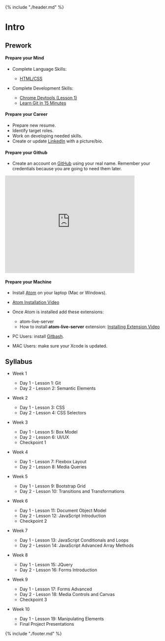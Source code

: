 {% include "./header.md" %}

# Intro

## Prework

#### Prepare your Mind

* Complete Language Skills:
  * [HTML/CSS](https://www.codeschool.com/learn/html-css)

* Complete Development Skills:
  * [Chrome Devtools \(Lesson 1\)](https://www.codeschool.com/courses/discover-devtools)
  * [Learn Git in 15 Minutes](https://try.github.io/levels/1/challenges/1)
  
#### Prepare your Career

* Prepare new resume.
* Identify target roles.
* Work on developing needed skills. 
* Create or update [LinkedIn](https://www.linkedin.com/) with a picture/bio.
  
#### Prepare your Github

* Create an account on [GitHub](http://www.github.com) using your real name. Remember your credentials because you are going to need them later.

<iframe width="420" height="315" src="https://www.youtube.com/embed/l5c2MXy7aOU" frameborder="0" allowfullscreen></iframe>

#### Prepare your Machine

* Install [Atom](http://atom.io/) on your laptop (Mac or Windows).
* [Atom Installation Video](https://youtu.be/8sIwQabXSM8)
* Once Atom is installed add these extensions:
  * atom-live-server
  * How to install **atom-live-server** extension: [Installing Extension Video](https://youtu.be/qeMMO7wkecs)
  
* PC Users: install [Gitbash](https://github.com/msysgit/msysgit/releases/).
* MAC Users: make sure your Xcode is updated.

## Syllabus

* Week 1

  * Day 1 - Lesson 1: Git
  * Day 2 - Lesson 2: Semantic Elements

* Week 2

  * Day 1 - Lesson 3: CSS
  * Day 2 - Lesson 4: CSS Selectors

* Week 3

  * Day 1 - Lesson 5: Box Model
  * Day 2 - Lesson 6: UI/UX
  * Checkpoint 1


* Week 4

  * Day 1 - Lesson 7: Flexbox Layout
  * Day 2 - Lesson 8: Media Queries

* Week 5

  * Day 1 -  Lesson 9: Bootstrap Grid
  * Day 2 - Lesson 10: Transitions and Transformations

* Week 6

  * Day 1 - Lesson 11: Document Object Model
  * Day 2 - Lesson 12: JavaScript Introduction
  * Checkpoint 2
  
* Week 7

  * Day 1 - Lesson 13: JavaScript Conditionals and Loops
  * Day 2 - Lesson 14: JavaScript Advanced Array Methods
  
* Week 8

  * Day 1 - Lesson 15: JQuery
  * Day 2 - Lesson 16: Forms Introduction

* Week 9

  * Day 1 - Lesson 17: Forms Advanced
  * Day 2 - Lesson 18: Media Controls and Canvas
  * Checkpoint 3

* Week 10

  * Day 1 - Lesson 19: Manipulating Elements
  * Final Project Presentations

{% include "./footer.md" %}
